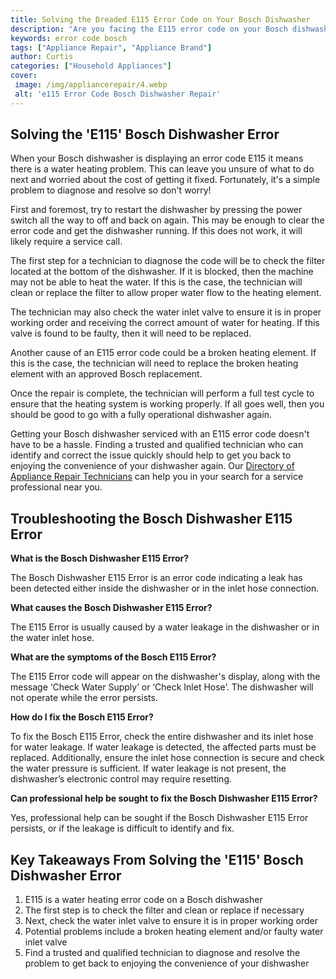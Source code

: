 ```yaml
---
title: Solving the Dreaded E115 Error Code on Your Bosch Dishwasher
description: "Are you facing the E115 error code on your Bosch dishwasher This article looks at what it is and how to solve it giving you a simple step-by-step guide"
keywords: error code bosch
tags: ["Appliance Repair", "Appliance Brand"]
author: Curtis
categories: ["Household Appliances"]
cover: 
 image: /img/appliancerepair/4.webp
 alt: 'e115 Error Code Bosch Dishwasher Repair'
---
```

## Solving the 'E115' Bosch Dishwasher Error

When your Bosch dishwasher is displaying an error code E115 it means there is a water heating problem. This can leave you unsure of what to do next and worried about the cost of getting it fixed. Fortunately, it's a simple problem to diagnose and resolve so don't worry! 

First and foremost, try to restart the dishwasher by pressing the power switch all the way to off and back on again. This may be enough to clear the error code and get the dishwasher running. If this does not work, it will likely require a service call. 

The first step for a technician to diagnose the code will be to check the filter located at the bottom of the dishwasher. If it is blocked, then the machine may not be able to heat the water. If this is the case, the technician will clean or replace the filter to allow proper water flow to the heating element. 

The technician may also check the water inlet valve to ensure it is in proper working order and receiving the correct amount of water for heating. If this valve is found to be faulty, then it will need to be replaced. 

Another cause of an E115 error code could be a broken heating element. If this is the case, the technician will need to replace the broken heating element with an approved Bosch replacement. 

Once the repair is complete, the technician will perform a full test cycle to ensure that the heating system is working properly. If all goes well, then you should be good to go with a fully operational dishwasher again. 

Getting your Bosch dishwasher serviced with an E115 error code doesn't have to be a hassle. Finding a trusted and qualified technician who can identify and correct the issue quickly should help to get you back to enjoying the convenience of your dishwasher again. Our [Directory of Appliance Repair Technicians](./pages/appliance-repair-technicians) can help you in your search for a service professional near you.

## Troubleshooting the Bosch Dishwasher E115 Error

**What is the Bosch Dishwasher E115 Error?**

The Bosch Dishwasher E115 Error is an error code indicating a leak has been detected either inside the dishwasher or in the inlet hose connection.

**What causes the Bosch Dishwasher E115 Error?**

The E115 Error is usually caused by a water leakage in the dishwasher or in the water inlet hose.

**What are the symptoms of the Bosch E115 Error?**

The E115 Error code will appear on the dishwasher's display, along with the message ‘Check Water Supply’ or ‘Check Inlet Hose’. The dishwasher will not operate while the error persists.

**How do I fix the Bosch E115 Error?**

To fix the Bosch E115 Error, check the entire dishwasher and its inlet hose for water leakage. If water leakage is detected, the affected parts must be replaced. Additionally, ensure the inlet hose connection is secure and check the water pressure is sufficient. If water leakage is not present, the dishwasher’s electronic control may require resetting.

**Can professional help be sought to fix the Bosch Dishwasher E115 Error?**

Yes, professional help can be sought if the Bosch Dishwasher E115 Error persists, or if the leakage is difficult to identify and fix.

## Key Takeaways From Solving the 'E115' Bosch Dishwasher Error
1. E115 is a water heating error code on a Bosch dishwasher
2. The first step is to check the filter and clean or replace if necessary 
3. Next, check the water inlet valve to ensure it is in proper working order
4. Potential problems include a broken heating element and/or faulty water inlet valve 
5. Find a trusted and qualified technician to diagnose and resolve the problem to get back to enjoying the convenience of your dishwasher
